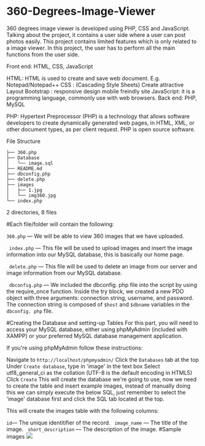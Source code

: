 # 360-Degrees-Image-Viewer

 360 degrees image viewer is developed using PHP, CSS and JavaScript. Talking about the project, it contains a user side where a user can post photos easily. This project contains limited features which is only related to a image viewer. In this project, the user has to perform all the main functions from the user side.

Front end: HTML, CSS, JavaScript

 HTML: HTML is used to create and save web document. E.g. Notepad/Notepad++
 CSS : (Cascading Style Sheets) Create attractive Layout
 Bootstrap : responsive design mobile freindly site
 JavaScript: it is a programming language, commonly use with web browsers.
 Back end: PHP, MySQL

 PHP: Hypertext Preprocessor (PHP) is a technology that allows software developers to create dynamically generated web pages, in HTML, XML, or other document types, as per client request. PHP is open source software.


File Structure
```
├── 360.php
├── Database
│   └── image.sql
├── README.md
├── dbconfig.php
├── delete.php
├── images
│   ├── 1.jpg
│   └── img360.jpg
└── index.php
```
2 directories, 8 files


#Each file/folder will contain the following:

 ```360.php``` — We will be able to view 360 images that we have uploaded.

``` index.php``` — This file will be used to upload images and insert the image information into our MySQL database, this is basically our home page.

``` delete.php``` — This file will be used to delete an image from our server and image information from our MySQL database.

``` dbconfig.php``` — We included the dbconfig. php file into the script by using the require_once function. Inside the try block, we created a new PDO object with three arguments: connection string, username, and password. The connection string is composed of `$host` and `$dbname` variables in the `dbconfig. php` file.


#Creating the Database and setting-up Tables
 For this part, you will need to access your MySQL database, either using phpMyAdmin (included with XAMPP) or your preferred MySQL database management application.

If you're using phpMyAdmin follow these instructions:

 Navigate to ```http://localhost/phpmyadmin/```
 Click the `Databases` tab at the top
 Under `Create database`, type in 'image' in the text box
 Select utf8_general_ci as the collation (UTF-8 is the default encoding in HTML5)
 Click `Create`
 This will create the database we're going to use, now we need to create the table and insert example images, instead of manually doing this we can simply execute the below SQL, just remember to select the 'image' database first and click the SQL tab located at the top.
    
This will create the images table with the following columns:

` id `— The unique identitifier of the record.
` image_name` — The title of the image.
` short_description` — The description of the image.
#Sample images
![](images/1.jpg)

